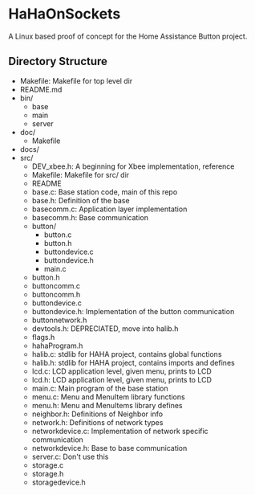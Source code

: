 # HaHaOnSockets

A Linux based proof of concept for the Home Assistance Button 	project.

## Directory Structure

- Makefile: Makefile for top level dir
- README.md
- bin/
   - base
   - main
   - server
- doc/
   - Makefile
- docs/
- src/
   - DEV_xbee.h: A beginning for Xbee implementation, reference
   - Makefile: Makefile for src/ dir
   - README
   - base.c: Base station code, main of this repo
   - base.h: Definition of the base
   - basecomm.c: Application layer implementation
   - basecomm.h: Base communication
   - button/
      - button.c
      - button.h
      - buttondevice.c
      - buttondevice.h
      - main.c
   - button.h
   - buttoncomm.c
   - buttoncomm.h
   - buttondevice.c
   - buttondevice.h: Implementation of the button communication
   - buttonnetwork.h
   - devtools.h: DEPRECIATED, move into halib.h
   - flags.h
   - hahaProgram.h
   - halib.c: stdlib for HAHA project, contains global functions
   - halib.h: stdlib for HAHA project, contains imports and defines
   - lcd.c: LCD application level, given menu, prints to LCD
   - lcd.h: LCD application level, given menu, prints to LCD
   - main.c: Main program of the base station
   - menu.c: Menu and MenuItem library functions
   - menu.h: Menu and MenuItems library defines
   - neighbor.h: Definitions of Neighbor info
   - network.h: Definitions of network types
   - networkdevice.c: Implementation of network specific communication
   - networkdevice.h: Base to base communication
   - server.c: Don't use this
   - storage.c
   - storage.h
   - storagedevice.h

